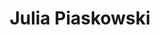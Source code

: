 ---
first_name: Julia
last_name: Piaskowski
title: Julia Piaskowski
role: Director of Statistical Programs
organizations:
- name: University of Idaho
  url: www.uidaho.edu
education:
  courses:
  - course: 'PhD Crop Science, Minor: Statistics'
    year: 2012
  - course: MS Crop Science
    year: 2008
social:
- icon: globe
  icon_pack: fas
  link: http://agstats.io
- icon: google-scholar
  icon_pack: ai
  link: https://scholar.google.com/citations?user=PMN2WZEAAAAJ&hl=en
- icon: orcid
  icon_pack: ai
  link: https://orcid.org/0000-0003-3700-0859
- icon: github
  icon_pack: fab
  link: https://github.com/IdahoAgStats
- icon: linkedin
  icon_pack: fab
  link: https://www.linkedin.com/in/julia-piaskowski-4623145a/
interests:
- reproducible research
- spatial statistics
- variety testing
user_groups:
- Heads
superuser: no
---
